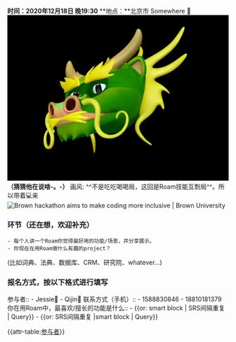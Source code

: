 **时间：2020年12月18日 晚19:30**
**地点：**北京市 Somewhere 🚶
![](../images/Mt5jkUyJY8.gif?)
__（猜猜他在说啥-。-）__
画风: ^^不是吃吃喝喝局，这回是Roam技能互剽局^^。所以带着💻来
![Brown hackathon aims to make coding more inclusive | Brown University](https://www.brown.edu/sites/g/files/dprerj316/files/styles/wide_xlrg/public/2019-05/Hack-a-thon2016_03.jpg?h=08de3a47&itok=C2Y_aZeA)

### **环节（还在想，欢迎补充）**
    - 每个人讲一个Roam你觉得最好用的功能/场景，并分享展示。
    - 你现在在用Roam做什么有趣的project？
(比如词典、法典、数据库、CRM、研究院、whatever...)

### 报名方式，按以下格式进行填写
参与者::
    - Jessie👧
    - Qijin👦
联系方式（手机）:: 
    - 1588830846
    - 18810181379
你在用Roam中，最喜欢/擅长的功能是什么::
    - {{or: smart block | SRS间隔重复 | Query}}
    - {{or: SRS间隔重复 |smart block | Query}}

{{attr-table:[参与者](参与者.md)}}

